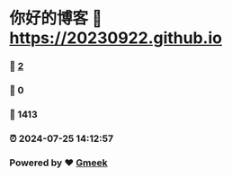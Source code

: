 # 你好的博客 :link: https://20230922.github.io 
### :page_facing_up: [2](https://20230922.github.io/tag.html) 
### :speech_balloon: 0 
### :hibiscus: 1413 
### :alarm_clock: 2024-07-25 14:12:57 
### Powered by :heart: [Gmeek](https://github.com/Meekdai/Gmeek)
